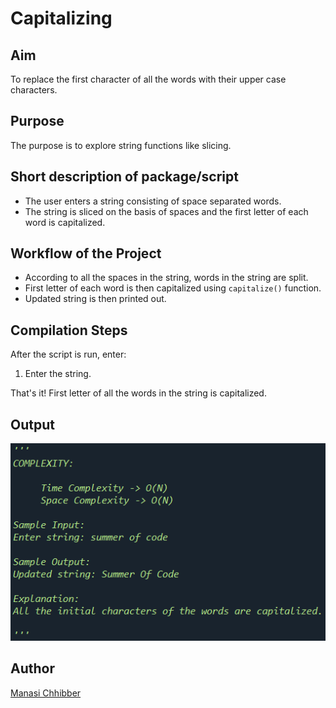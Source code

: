# Capitalizing

## Aim

To replace the first character of all the words with their upper case characters.

## Purpose

The purpose is to explore string functions like slicing.

## Short description of package/script

- The user enters a string consisting of space separated words.
- The string is sliced on the basis of spaces and the first letter of each word is capitalized.

## Workflow of the Project

- According to all the spaces in the string, words in the string are split.
- First letter of each word is then capitalized using `capitalize()` function.
- Updated string is then printed out.

## Compilation Steps

After the script is run, enter:

1. Enter the string.

That's it! First letter of all the words in the string is capitalized.

## Output

<img src="../Capitalizing/Images/ss.png">

## Author

[Manasi Chhibber](https://github.com/Manasi2001)

